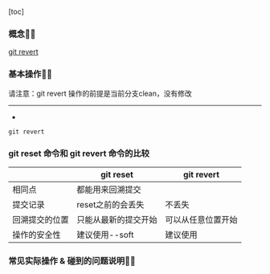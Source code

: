 [toc]

### 概念👨‍🦲
[git revert](https://git-scm.com/docs/git-revert)

### 基本操作👨‍🦲
请注意：git revert 操作的前提是当前分支clean，没有修改

***

- 
```
git revert
```

### git reset 命令和 git revert 命令的比较
||git reset|git revert|
|---|---|---|
|相同点|都能用来回溯提交|
|提交记录|reset之前的会丢失|不丢失|
|回溯提交的位置|只能从最新的提交开始|可以从任意位置开始|
|操作的安全性|建议使用--soft|建议使用|

### 常见实际操作 & 碰到的问题说明👨‍🦲